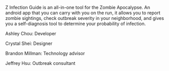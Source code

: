 Z Infection Guide is an all-in-one tool for the Zombie Apocalypse. An android app that you can carry with you on the run, it allows you to report zombie sightings, check outbreak severity in your neighborhood, and gives you a self-diagnosis tool to determine your probability of infection.

Ashley Chou: Developer

Crystal Shei: Designer

Brandon Millman: Technology advisor

Jeffrey Hsu: Outbreak consultant